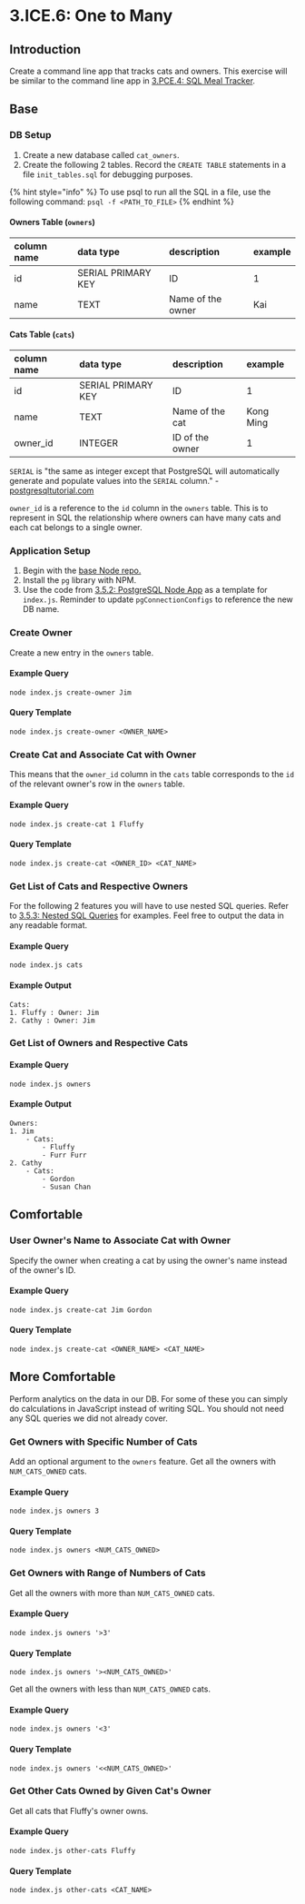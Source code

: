 # 3.ICE.6: One to Many

## Introduction

Create a command line app that tracks cats and owners. This exercise will be similar to the command line app in [3.PCE.4: SQL Meal Tracker](../3.poce-post-class-exercises/3.poce.4-sql-meal-keeper.md).

## Base

### DB Setup

1. Create a new database called `cat_owners`.
2. Create the following 2 tables. Record the `CREATE TABLE` statements in a file `init_tables.sql` for debugging purposes.

{% hint style="info" %}
To use psql to run all the SQL in a file, use the following command: `psql -f <PATH_TO_FILE>`
{% endhint %}

#### Owners Table \(`owners`\)

| column name | data type | description | example |
| :--- | :--- | :--- | :--- |
| id | SERIAL PRIMARY KEY | ID | 1 |
| name | TEXT | Name of the owner | Kai |

#### Cats Table \(`cats`\)

| column name | data type | description | example |
| :--- | :--- | :--- | :--- |
| id | SERIAL PRIMARY KEY | ID | 1 |
| name | TEXT | Name of the cat | Kong Ming |
| owner\_id | INTEGER | ID of the owner | 1 |

`SERIAL` is "the same as integer except that PostgreSQL will automatically generate and populate values into the `SERIAL` column." - [postgresqltutorial.com](https://www.postgresqltutorial.com/postgresql-data-types/#:~:text=Integer%20%28%20INT%20%29%20is%20a%204,or%20AUTOINCREMENT%20column%20in%20SQLite.)

`owner_id` is a reference to the `id` column in the `owners` table. This is to represent in SQL the relationship where owners can have many cats and each cat belongs to a single owner.

### Application Setup

1. Begin with the [base Node repo.](https://github.com/rocketacademy/base-node-bootcamp)
2. Install the `pg` library with NPM.
3. Use the code from [3.5.2: PostgreSQL Node App](../3.5-sql-applications/3.5.2-postgresql-node-app.md#select) as a template for `index.js`. Reminder to update `pgConnectionConfigs` to reference the new DB name.

### Create Owner

Create a new entry in the `owners` table.

#### Example Query

```text
node index.js create-owner Jim
```

#### Query Template

```text
node index.js create-owner <OWNER_NAME>
```

### Create Cat and Associate Cat with Owner

This means that the `owner_id` column in the `cats` table corresponds to the `id` of the relevant owner's row in the `owners` table.

#### Example Query

```text
node index.js create-cat 1 Fluffy
```

#### Query Template

```text
node index.js create-cat <OWNER_ID> <CAT_NAME>
```

### Get List of Cats and Respective Owners

For the following 2 features you will have to use nested SQL queries. Refer to [3.5.3: Nested SQL Queries](../3.5-sql-applications/3.5.3-nested-sql-queries.md) for examples. Feel free to output the data in any readable format.

#### Example Query

```text
node index.js cats
```

#### Example Output

```text
Cats:
1. Fluffy : Owner: Jim
2. Cathy : Owner: Jim
```

### Get List of Owners and Respective Cats

#### Example Query

```text
node index.js owners
```

#### Example Output

```text
Owners:
1. Jim
    - Cats:
        - Fluffy
        - Furr Furr
2. Cathy
    - Cats:
        - Gordon
        - Susan Chan
```

## Comfortable

### User Owner's Name to Associate Cat with Owner

Specify the owner when creating a cat by using the owner's name instead of the owner's ID.

#### Example Query

```text
node index.js create-cat Jim Gordon
```

#### Query Template

```text
node index.js create-cat <OWNER_NAME> <CAT_NAME>
```

## More Comfortable

Perform analytics on the data in our DB. For some of these you can simply do calculations in JavaScript instead of writing SQL. You should not need any SQL queries we did not already cover.

### Get Owners with Specific Number of Cats

Add an optional argument to the `owners` feature. Get all the owners with `NUM_CATS_OWNED` cats.

#### Example Query

```text
node index.js owners 3
```

#### Query Template

```text
node index.js owners <NUM_CATS_OWNED>
```

### Get Owners with Range of Numbers of Cats

Get all the owners with more than `NUM_CATS_OWNED` cats.

#### Example Query

```text
node index.js owners '>3'
```

#### Query Template

```text
node index.js owners '><NUM_CATS_OWNED>'
```

Get all the owners with less than `NUM_CATS_OWNED` cats.

#### Example Query

```text
node index.js owners '<3'
```

#### Query Template

```text
node index.js owners '<<NUM_CATS_OWNED>'
```

### Get Other Cats Owned by Given Cat's Owner

Get all cats that Fluffy's owner owns.

#### Example Query

```text
node index.js other-cats Fluffy
```

#### Query Template

```text
node index.js other-cats <CAT_NAME>
```

